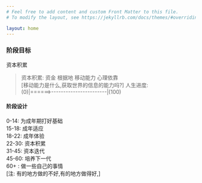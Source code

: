 ```yaml
---
# Feel free to add content and custom Front Matter to this file.
# To modify the layout, see https://jekyllrb.com/docs/themes/#overriding-theme-defaults

layout: home
---
```

### 阶段目标
资本积累 
> 资本积累: 资金 根据地 移动能力 心理依靠  
[移动能力是什么,获取世界的信息的能力吗?]
人生进度:  
(0)|======>-----------------------|(100)  
#### 阶段设计
0-14: 为成年期打好基础  
15-18: 成年适应  
18-22: 成年体验  
22-30: 资本积累  
31-45: 资本迭代  
45-60: 培养下一代  
60+  : 做一些自己的事情  
[注: 有的地方做的不好,有的地方做得好,]